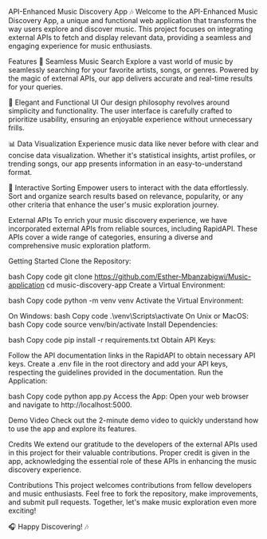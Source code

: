 API-Enhanced Music Discovery App 🎶
Welcome to the API-Enhanced Music Discovery App, a unique and functional web application that transforms the way users explore and discover music. This project focuses on integrating external APIs to fetch and display relevant data, providing a seamless and engaging experience for music enthusiasts.

Features
🚀 Seamless Music Search
Explore a vast world of music by seamlessly searching for your favorite artists, songs, or genres. Powered by the magic of external APIs, our app delivers accurate and real-time results for your queries.

🎨 Elegant and Functional UI
Our design philosophy revolves around simplicity and functionality. The user interface is carefully crafted to prioritize usability, ensuring an enjoyable experience without unnecessary frills.

📊 Data Visualization
Experience music data like never before with clear and concise data visualization. Whether it's statistical insights, artist profiles, or trending songs, our app presents information in an easy-to-understand format.

🔄 Interactive Sorting
Empower users to interact with the data effortlessly. Sort and organize search results based on relevance, popularity, or any other criteria that enhance the user's music exploration journey.

External APIs
To enrich your music discovery experience, we have incorporated external APIs from reliable sources, including RapidAPI. These APIs cover a wide range of categories, ensuring a diverse and comprehensive music exploration platform.

Getting Started
Clone the Repository:

bash
Copy code
git clone https://github.com/Esther-Mbanzabigwi/Music-application
cd music-discovery-app
Create a Virtual Environment:

bash
Copy code
python -m venv venv
Activate the Virtual Environment:

On Windows:
bash
Copy code
.\venv\Scripts\activate
On Unix or MacOS:
bash
Copy code
source venv/bin/activate
Install Dependencies:

bash
Copy code
pip install -r requirements.txt
Obtain API Keys:

Follow the API documentation links in the RapidAPI to obtain necessary API keys.
Create a .env file in the root directory and add your API keys, respecting the guidelines provided in the documentation.
Run the Application:

bash
Copy code
python app.py
Access the App:
Open your web browser and navigate to http://localhost:5000.

Demo Video
Check out the 2-minute demo video to quickly understand how to use the app and explore its features.

Credits
We extend our gratitude to the developers of the external APIs used in this project for their valuable contributions. Proper credit is given in the app, acknowledging the essential role of these APIs in enhancing the music discovery experience.

Contributions
This project welcomes contributions from fellow developers and music enthusiasts. Feel free to fork the repository, make improvements, and submit pull requests. Together, let's make music exploration even more exciting!

🎧 Happy Discovering! 🎶






